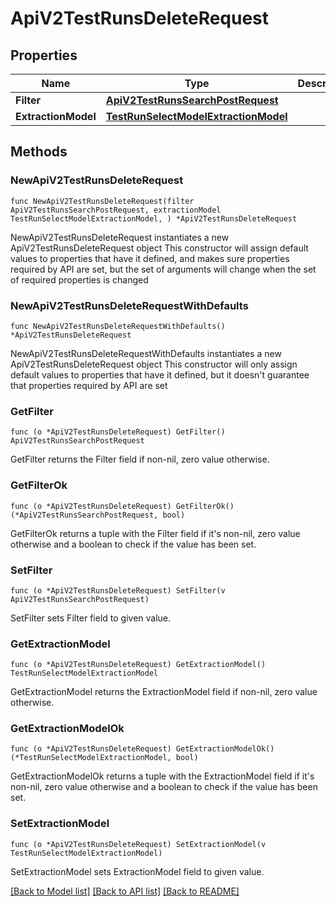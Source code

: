 # ApiV2TestRunsDeleteRequest

## Properties

Name | Type | Description | Notes
------------ | ------------- | ------------- | -------------
**Filter** | [**ApiV2TestRunsSearchPostRequest**](ApiV2TestRunsSearchPostRequest.md) |  | 
**ExtractionModel** | [**TestRunSelectModelExtractionModel**](TestRunSelectModelExtractionModel.md) |  | 

## Methods

### NewApiV2TestRunsDeleteRequest

`func NewApiV2TestRunsDeleteRequest(filter ApiV2TestRunsSearchPostRequest, extractionModel TestRunSelectModelExtractionModel, ) *ApiV2TestRunsDeleteRequest`

NewApiV2TestRunsDeleteRequest instantiates a new ApiV2TestRunsDeleteRequest object
This constructor will assign default values to properties that have it defined,
and makes sure properties required by API are set, but the set of arguments
will change when the set of required properties is changed

### NewApiV2TestRunsDeleteRequestWithDefaults

`func NewApiV2TestRunsDeleteRequestWithDefaults() *ApiV2TestRunsDeleteRequest`

NewApiV2TestRunsDeleteRequestWithDefaults instantiates a new ApiV2TestRunsDeleteRequest object
This constructor will only assign default values to properties that have it defined,
but it doesn't guarantee that properties required by API are set

### GetFilter

`func (o *ApiV2TestRunsDeleteRequest) GetFilter() ApiV2TestRunsSearchPostRequest`

GetFilter returns the Filter field if non-nil, zero value otherwise.

### GetFilterOk

`func (o *ApiV2TestRunsDeleteRequest) GetFilterOk() (*ApiV2TestRunsSearchPostRequest, bool)`

GetFilterOk returns a tuple with the Filter field if it's non-nil, zero value otherwise
and a boolean to check if the value has been set.

### SetFilter

`func (o *ApiV2TestRunsDeleteRequest) SetFilter(v ApiV2TestRunsSearchPostRequest)`

SetFilter sets Filter field to given value.


### GetExtractionModel

`func (o *ApiV2TestRunsDeleteRequest) GetExtractionModel() TestRunSelectModelExtractionModel`

GetExtractionModel returns the ExtractionModel field if non-nil, zero value otherwise.

### GetExtractionModelOk

`func (o *ApiV2TestRunsDeleteRequest) GetExtractionModelOk() (*TestRunSelectModelExtractionModel, bool)`

GetExtractionModelOk returns a tuple with the ExtractionModel field if it's non-nil, zero value otherwise
and a boolean to check if the value has been set.

### SetExtractionModel

`func (o *ApiV2TestRunsDeleteRequest) SetExtractionModel(v TestRunSelectModelExtractionModel)`

SetExtractionModel sets ExtractionModel field to given value.



[[Back to Model list]](../README.md#documentation-for-models) [[Back to API list]](../README.md#documentation-for-api-endpoints) [[Back to README]](../README.md)


